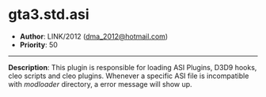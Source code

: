 gta3.std.asi
=========================================================================
 + __Author__:   LINK/2012 (<dma_2012@hotmail.com>)
 + __Priority__: 50

*************************************************************************

__Description__:
 This plugin is responsible for loading ASI Plugins, D3D9 hooks, cleo scripts and cleo    plugins.
 Whenever a specific ASI file is incompatible with *modloader* directory, a  error message will show up.
